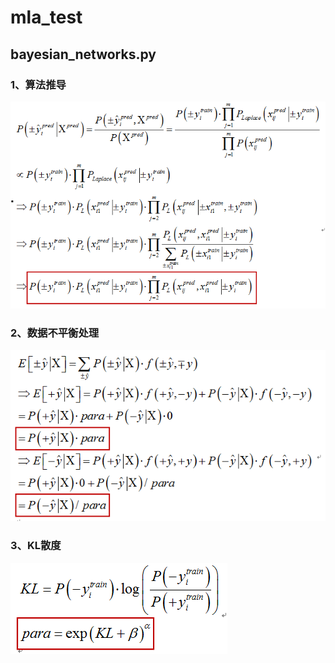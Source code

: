 # mla_test
## bayesian_networks.py
### 1、算法推导
![](https://github.com/Lukaschen1986/mla_test/raw/master/pic/1.PNG)

### 2、数据不平衡处理
![](https://github.com/Lukaschen1986/mla_test/raw/master/pic/2.PNG)

### 3、KL散度
![](https://github.com/Lukaschen1986/mla_test/raw/master/pic/3.PNG)
